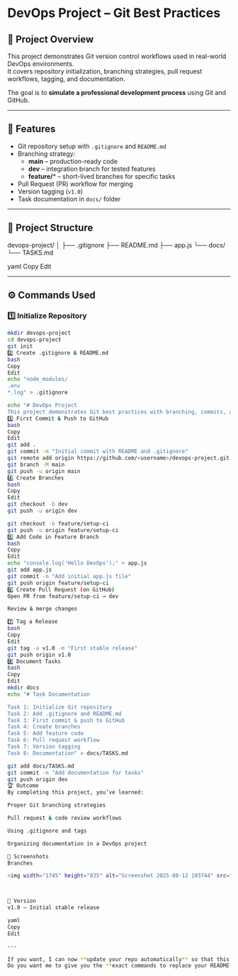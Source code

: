 # DevOps Project – Git Best Practices

## 📌 Project Overview
This project demonstrates Git version control workflows used in real-world DevOps environments.  
It covers repository initialization, branching strategies, pull request workflows, tagging, and documentation.  

The goal is to **simulate a professional development process** using Git and GitHub.

---

## 🚀 Features
- Git repository setup with `.gitignore` and `README.md`
- Branching strategy:
  - **main** – production-ready code
  - **dev** – integration branch for tested features
  - **feature/*** – short-lived branches for specific tasks
- Pull Request (PR) workflow for merging
- Version tagging (`v1.0`)
- Task documentation in `docs/` folder

---

## 📂 Project Structure
devops-project/
│
├── .gitignore
├── README.md
├── app.js
└── docs/
└── TASKS.md

yaml
Copy
Edit

---

## ⚙️ Commands Used

### 1️⃣ Initialize Repository
```bash
mkdir devops-project
cd devops-project
git init
2️⃣ Create .gitignore & README.md
bash
Copy
Edit
echo "node_modules/
.env
*.log" > .gitignore

echo "# DevOps Project
This project demonstrates Git best practices with branching, commits, and PRs." > README.md
3️⃣ First Commit & Push to GitHub
bash
Copy
Edit
git add .
git commit -m "Initial commit with README and .gitignore"
git remote add origin https://github.com/<username>/devops-project.git
git branch -M main
git push -u origin main
4️⃣ Create Branches
bash
Copy
Edit
git checkout -b dev
git push -u origin dev

git checkout -b feature/setup-ci
git push -u origin feature/setup-ci
5️⃣ Add Code in Feature Branch
bash
Copy
Edit
echo "console.log('Hello DevOps');" > app.js
git add app.js
git commit -m "Add initial app.js file"
git push origin feature/setup-ci
6️⃣ Create Pull Request (on GitHub)
Open PR from feature/setup-ci → dev

Review & merge changes

7️⃣ Tag a Release
bash
Copy
Edit
git tag -a v1.0 -m "First stable release"
git push origin v1.0
8️⃣ Document Tasks
bash
Copy
Edit
mkdir docs
echo "# Task Documentation

Task 1: Initialize Git repository
Task 2: Add .gitignore and README.md
Task 3: First commit & push to GitHub
Task 4: Create branches
Task 5: Add feature code
Task 6: Pull request workflow
Task 7: Version tagging
Task 8: Documentation" > docs/TASKS.md

git add docs/TASKS.md
git commit -m "Add documentation for tasks"
git push origin dev
🏆 Outcome
By completing this project, you’ve learned:

Proper Git branching strategies

Pull request & code review workflows

Using .gitignore and tags

Organizing documentation in a DevOps project

📸 Screenshots
Branches

<img width="1745" height="835" alt="Screenshot 2025-08-12 103744" src="https://github.com/user-attachments/assets/b4489750-124d-41cb-b864-0ffeaf711d80" />



🔖 Version
v1.0 – Initial stable release

yaml
Copy
Edit

---

If you want, I can now **update your repo automatically** so that this new README.md is committed and pushed.  
Do you want me to give you the **exact commands to replace your README** with this one?

